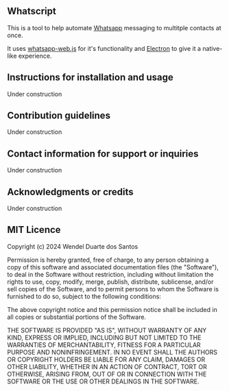 ## Whatscript

This is a tool to help automate [Whatsapp](https://www.whatsapp.com/) messaging to multitple contacts at once.

It uses [whatsapp-web.js](https://wwebjs.dev) for it's functionality and [Electron](https://www.electronjs.org/) to give it a native-like experience.

## Instructions for installation and usage

Under construction

## Contribution guidelines

Under construction

## Contact information for support or inquiries

Under construction

## Acknowledgments or credits

Under construction

## MIT Licence

Copyright (c) 2024 Wendel Duarte dos Santos

Permission is hereby granted, free of charge, to any person obtaining a copy
of this software and associated documentation files (the "Software"), to deal
in the Software without restriction, including without limitation the rights
to use, copy, modify, merge, publish, distribute, sublicense, and/or sell
copies of the Software, and to permit persons to whom the Software is
furnished to do so, subject to the following conditions:

The above copyright notice and this permission notice shall be included in all
copies or substantial portions of the Software.

THE SOFTWARE IS PROVIDED "AS IS", WITHOUT WARRANTY OF ANY KIND, EXPRESS OR
IMPLIED, INCLUDING BUT NOT LIMITED TO THE WARRANTIES OF MERCHANTABILITY,
FITNESS FOR A PARTICULAR PURPOSE AND NONINFRINGEMENT. IN NO EVENT SHALL THE
AUTHORS OR COPYRIGHT HOLDERS BE LIABLE FOR ANY CLAIM, DAMAGES OR OTHER
LIABILITY, WHETHER IN AN ACTION OF CONTRACT, TORT OR OTHERWISE, ARISING FROM,
OUT OF OR IN CONNECTION WITH THE SOFTWARE OR THE USE OR OTHER DEALINGS IN THE
SOFTWARE.
